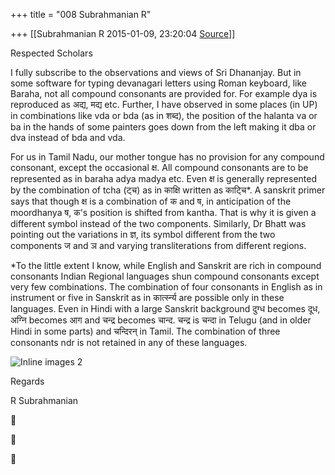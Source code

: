 +++
title = "008 Subrahmanian R"

+++
[[Subrahmanian R	2015-01-09, 23:20:04 [Source](https://groups.google.com/g/samskrita/c/zZKG2DkqXv4)]]



Respected Scholars

  

  

I fully subscribe to the observations and views of Sri Dhananjay. But in some software for typing devanagari letters using Roman keyboard, like Baraha, not all compound consonants are provided for. For example dya is reproduced as अद्य, मद्य etc. Further, I have observed in some places (in UP) in combinations like vda or bda (as in शब्द), the position of the halanta va or ba in the hands of some painters goes down from the left making it dba or dva instead of bda and vda.



For us in Tamil Nadu, our mother tongue has no provision for any compound consonant, except the occasional क्ष. All compound consonants are to be represented as in baraha adya madya etc. Even क्ष is generally represented by the combination of tcha (ट्च) as in काक्षि written as काट्चि\*. A sanskrit primer says that though क्ष is a combination of क and ष, in anticipation of the moordhanya ष, क's position is shifted from kantha. That is why it is given a different symbol instead of the two components. Similarly, Dr Bhatt was pointing out the variations in ज्ञ, its symbol different from the two components ज and ञ and varying transliterations from different regions.



\*To the little extent I know, while English and Sanskrit are rich in compound consonants Indian Regional languages shun compound consonants except very few combinations. The combination of four consonants in English as in instrument or five in Sanskrit as in कार्त्स्न्य are possible only in these languages. Even in Hindi with a large Sanskrit background दुग्ध becomes दूध, अग्नि becomes आग and चन्द्र becomes चान्द. चन्द्र is चन्दा in Telugu (and in older Hindi in some parts) and चन्दिरन् in Tamil. The combination of three consonants ndr is not retained in any of these languages.

  

![Inline images 2](https://groups.google.com/group/samskrita/attach/95cbae47b4eb6e99/image.png?part=0.1&view=1)

  

Regards

R Subrahmanian

  







